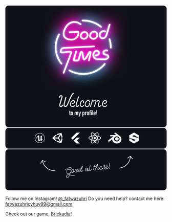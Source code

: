 <div align="center">
	<br>
		<img src="good-times.svg">
	<br>
</div>

Follow me on Instagram! [@_fatwazuhri](https://www.instagram.com/_fatwazuhri/)
Do you need help?
contact me here: fatwazuhricyhuy99@gmail.com

Check out our game, [Brickadia](https://brickadia.com)!
